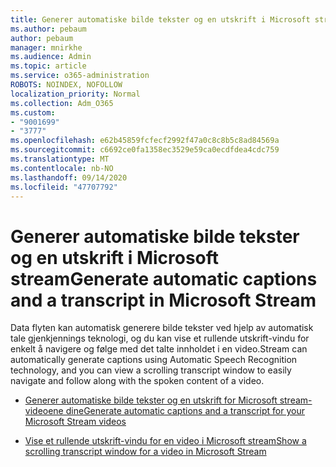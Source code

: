 ```yaml
---
title: Generer automatiske bilde tekster og en utskrift i Microsoft stream
ms.author: pebaum
author: pebaum
manager: mnirkhe
ms.audience: Admin
ms.topic: article
ms.service: o365-administration
ROBOTS: NOINDEX, NOFOLLOW
localization_priority: Normal
ms.collection: Adm_O365
ms.custom:
- "9001699"
- "3777"
ms.openlocfilehash: e62b45859fcfecf2992f47a0c8c8b5c8ad84569a
ms.sourcegitcommit: c6692ce0fa1358ec3529e59ca0ecdfdea4cdc759
ms.translationtype: MT
ms.contentlocale: nb-NO
ms.lasthandoff: 09/14/2020
ms.locfileid: "47707792"
---
```

# <a name="generate-automatic-captions-and-a-transcript-in-microsoft-stream"></a><span data-ttu-id="466c0-102">Generer automatiske bilde tekster og en utskrift i Microsoft stream</span><span class="sxs-lookup"><span data-stu-id="466c0-102">Generate automatic captions and a transcript in Microsoft Stream</span></span>

<span data-ttu-id="466c0-103">Data flyten kan automatisk generere bilde tekster ved hjelp av automatisk tale gjenkjennings teknologi, og du kan vise et rullende utskrift-vindu for enkelt å navigere og følge med det talte innholdet i en video.</span><span class="sxs-lookup"><span data-stu-id="466c0-103">Stream can automatically generate captions using Automatic Speech Recognition technology, and you can view a scrolling transcript window to easily navigate and follow along with the spoken content of a video.</span></span>

- [<span data-ttu-id="466c0-104">Generer automatiske bilde tekster og en utskrift for Microsoft stream-videoene dine</span><span class="sxs-lookup"><span data-stu-id="466c0-104">Generate automatic captions and a transcript for your Microsoft Stream videos</span></span>](https://docs.microsoft.com/stream/portal-autogenerate-captions)

- [<span data-ttu-id="466c0-105">Vise et rullende utskrift-vindu for en video i Microsoft stream</span><span class="sxs-lookup"><span data-stu-id="466c0-105">Show a scrolling transcript window for a video in Microsoft Stream</span></span>](https://docs.microsoft.com/stream/portal-configure-transcript-mode)

